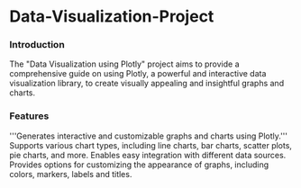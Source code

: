 # Data-Visualization-Project
### Introduction
The "Data Visualization using Plotly" project aims to provide a comprehensive guide on using Plotly, a powerful and interactive data visualization library, to create visually appealing and insightful graphs and charts.

### Features
'''Generates interactive and customizable graphs and charts using Plotly.'''
Supports various chart types, including line charts, bar charts, scatter plots, pie charts, and more.
Enables easy integration with different data sources.
Provides options for customizing the appearance of graphs, including colors, markers, labels and titles.
